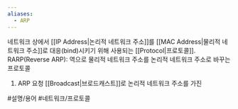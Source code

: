 ```yaml
---
aliases:
  - ARP
---
```

네트워크 상에서 [[IP Address|논리적 네트워크 주소]]를 [[MAC Address|물리적 네트워크 주소]]로 대응(bind)시키기 위해 사용되는 [[Protocol|프로토콜]].
RARP(Reverse ARP): 역으로 물리적 네트워크 주소를 논리적 네트워크 주소로 바꾸는 프로토콜

1. ARP 요청 [[Broadcast|브로드캐스트]]로 논리적 네트워크 주소를 가진  

#설명/용어 #네트워크/프로토콜 